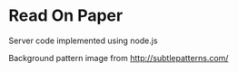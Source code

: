 # Read On Paper

Server code implemented using node.js

Background pattern image from http://subtlepatterns.com/